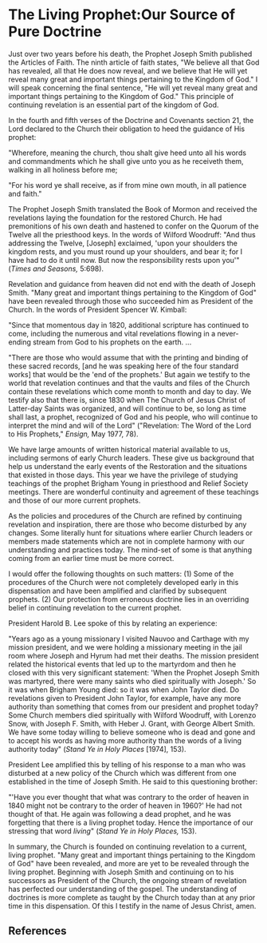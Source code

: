# The Living Prophet:Our Source of Pure Doctrine

Just over two years before his death, the Prophet Joseph Smith published the
Articles of Faith. The ninth article of faith states, "We believe all that God
has revealed, all that He does now reveal, and we believe that He will yet
reveal many great and important things pertaining to the Kingdom of God." I
will speak concerning the final sentence, "He will yet reveal many great and
important things pertaining to the Kingdom of God." This principle of
continuing revelation is an essential part of the kingdom of God.

In the fourth and fifth verses of the Doctrine and Covenants section 21, the
Lord declared to the Church their obligation to heed the guidance of His
prophet:

"Wherefore, meaning the church, thou shalt give heed unto all his words and
commandments which he shall give unto you as he receiveth them, walking in all
holiness before me;

"For his word ye shall receive, as if from mine own mouth, in all patience and
faith."

The Prophet Joseph Smith translated the Book of Mormon and received the
revelations laying the foundation for the restored Church. He had premonitions
of his own death and hastened to confer on the Quorum of the Twelve all the
priesthood keys. In the words of Wilford Woodruff: "And thus addressing the
Twelve, [Joseph] exclaimed, 'upon your shoulders the kingdom rests, and you
must round up your shoulders, and bear it; for I have had to do it until now.
But now the responsibility rests upon you'" (_Times and Seasons,_ 5:698).

Revelation and guidance from heaven did not end with the death of Joseph
Smith. "Many great and important things pertaining to the Kingdom of God" have
been revealed through those who succeeded him as President of the Church. In
the words of President Spencer W. Kimball:

"Since that momentous day in 1820, additional scripture has continued to come,
including the numerous and vital revelations flowing in a never-ending stream
from God to his prophets on the earth. ...

"There are those who would assume that with the printing and binding of these
sacred records, [and he was speaking here of the four standard works] that
would be the 'end of the prophets.' But again we testify to the world that
revelation continues and that the vaults and files of the Church contain these
revelations which come month to month and day to day. We testify also that
there is, since 1830 when The Church of Jesus Christ of Latter-day Saints was
organized, and will continue to be, so long as time shall last, a prophet,
recognized of God and his people, who will continue to interpret the mind and
will of the Lord" ("Revelation: The Word of the Lord to His Prophets,"
_Ensign,_ May 1977, 78).

We have large amounts of written historical material available to us,
including sermons of early Church leaders. These give us background that help
us understand the early events of the Restoration and the situations that
existed in those days. This year we have the privilege of studying teachings
of the prophet Brigham Young in priesthood and Relief Society meetings. There
are wonderful continuity and agreement of these teachings and those of our
more current prophets.

As the policies and procedures of the Church are refined by continuing
revelation and inspiration, there are those who become disturbed by any
changes. Some literally hunt for situations where earlier Church leaders or
members made statements which are not in complete harmony with our
understanding and practices today. The mind-set of some is that anything
coming from an earlier time must be more correct.

I would offer the following thoughts on such matters: (1) Some of the
procedures of the Church were not completely developed early in this
dispensation and have been amplified and clarified by subsequent prophets. (2)
Our protection from erroneous doctrine lies in an overriding belief in
continuing revelation to the current prophet.

President Harold B. Lee spoke of this by relating an experience:

"Years ago as a young missionary I visited Nauvoo and Carthage with my mission
president, and we were holding a missionary meeting in the jail room where
Joseph and Hyrum had met their deaths. The mission president related the
historical events that led up to the martyrdom and then he closed with this
very significant statement: 'When the Prophet Joseph Smith was martyred, there
were many saints who died spiritually with Joseph.' So it was when Brigham
Young died: so it was when John Taylor died. Do revelations given to President
John Taylor, for example, have any more authority than something that comes
from our president and prophet today? Some Church members died spiritually
with Wilford Woodruff, with Lorenzo Snow, with Joseph F. Smith, with Heber J.
Grant, with George Albert Smith. We have some today willing to believe someone
who is dead and gone and to accept his words as having more authority than the
words of a living authority today" (_Stand Ye in Holy Places_ [1974], 153).

President Lee amplified this by telling of his response to a man who was
disturbed at a new policy of the Church which was different from one
established in the time of Joseph Smith. He said to this questioning brother:

"'Have you ever thought that what was contrary to the order of heaven in 1840
might not be contrary to the order of heaven in 1960?' He had not thought of
that. He again was following a dead prophet, and he was forgetting that there
is a living prophet today. Hence the importance of our stressing that word
_living_" (_Stand Ye in Holy Places,_ 153).

In summary, the Church is founded on continuing revelation to a current,
living prophet. "Many great and important things pertaining to the Kingdom of
God" have been revealed, and more are yet to be revealed through the living
prophet. Beginning with Joseph Smith and continuing on to his successors as
President of the Church, the ongoing stream of revelation has perfected our
understanding of the gospel. The understanding of doctrines is more complete
as taught by the Church today than at any prior time in this dispensation. Of
this I testify in the name of Jesus Christ, amen.

## References

